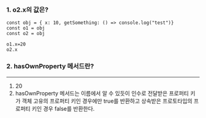 ### 1. o2.x의 값은?
```
const obj = { x: 10, getSomething: () => console.log("test")}
const o1 = obj
const o2 = obj

o1.x=20
o2.x 
```

### 2. hasOwnProperty 메서드란?

-- ------------

1. 20 
2. hasOwnProperty 메서드는 이름에서 알 수 있듯이 인수로 전달받은 프로퍼티 키가 객체 고유의 프로퍼티 키인 경우에만 true를 반환하고 상속받은 프로토타입의 프로퍼티 키인 경우 false를 반환한다. 
